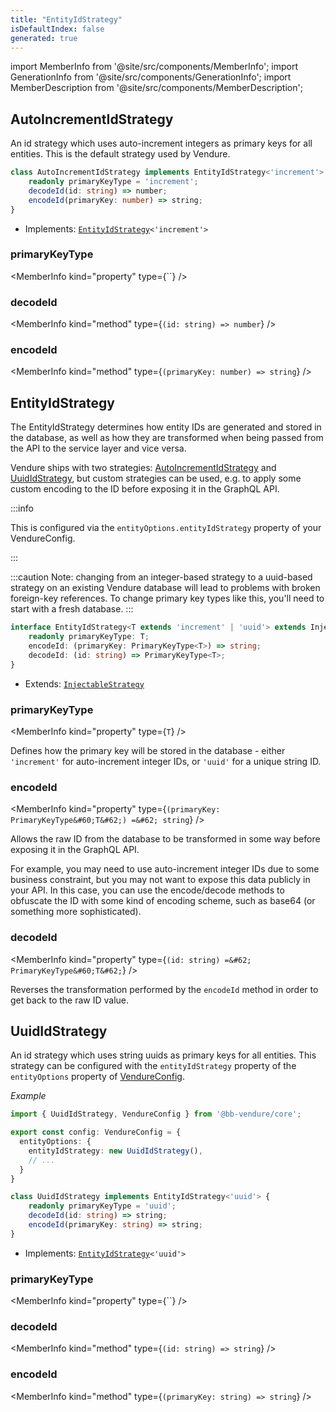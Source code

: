```yaml
---
title: "EntityIdStrategy"
isDefaultIndex: false
generated: true
---
```

<!-- This file was generated from the Vendure source. Do not modify. Instead, re-run the "docs:build" script -->
import MemberInfo from '@site/src/components/MemberInfo';
import GenerationInfo from '@site/src/components/GenerationInfo';
import MemberDescription from '@site/src/components/MemberDescription';


## AutoIncrementIdStrategy

<GenerationInfo sourceFile="packages/core/src/config/entity/auto-increment-id-strategy.ts" sourceLine="11" packageName="@bb-vendure/core" />

An id strategy which uses auto-increment integers as primary keys
for all entities. This is the default strategy used by Vendure.

```ts title="Signature"
class AutoIncrementIdStrategy implements EntityIdStrategy<'increment'> {
    readonly primaryKeyType = 'increment';
    decodeId(id: string) => number;
    encodeId(primaryKey: number) => string;
}
```
* Implements: <code><a href='/reference/typescript-api/configuration/entity-id-strategy#entityidstrategy'>EntityIdStrategy</a>&#60;'increment'&#62;</code>



<div className="members-wrapper">

### primaryKeyType

<MemberInfo kind="property" type={``}   />


### decodeId

<MemberInfo kind="method" type={`(id: string) => number`}   />


### encodeId

<MemberInfo kind="method" type={`(primaryKey: number) => string`}   />




</div>


## EntityIdStrategy

<GenerationInfo sourceFile="packages/core/src/config/entity/entity-id-strategy.ts" sourceLine="32" packageName="@bb-vendure/core" />

The EntityIdStrategy determines how entity IDs are generated and stored in the
database, as well as how they are transformed when being passed from the API to the
service layer and vice versa.

Vendure ships with two strategies: <a href='/reference/typescript-api/configuration/entity-id-strategy#autoincrementidstrategy'>AutoIncrementIdStrategy</a> and <a href='/reference/typescript-api/configuration/entity-id-strategy#uuididstrategy'>UuidIdStrategy</a>,
but custom strategies can be used, e.g. to apply some custom encoding to the ID before exposing
it in the GraphQL API.

:::info

This is configured via the `entityOptions.entityIdStrategy` property of
your VendureConfig.

:::

:::caution
Note: changing from an integer-based strategy to a uuid-based strategy
on an existing Vendure database will lead to problems with broken foreign-key
references. To change primary key types like this, you'll need to start with
a fresh database.
:::

```ts title="Signature"
interface EntityIdStrategy<T extends 'increment' | 'uuid'> extends InjectableStrategy {
    readonly primaryKeyType: T;
    encodeId: (primaryKey: PrimaryKeyType<T>) => string;
    decodeId: (id: string) => PrimaryKeyType<T>;
}
```
* Extends: <code><a href='/reference/typescript-api/common/injectable-strategy#injectablestrategy'>InjectableStrategy</a></code>



<div className="members-wrapper">

### primaryKeyType

<MemberInfo kind="property" type={`T`}   />

Defines how the primary key will be stored in the database - either
`'increment'` for auto-increment integer IDs, or `'uuid'` for a unique
string ID.
### encodeId

<MemberInfo kind="property" type={`(primaryKey: PrimaryKeyType&#60;T&#62;) =&#62; string`}   />

Allows the raw ID from the database to be transformed in some way before exposing
it in the GraphQL API.

For example, you may need to use auto-increment integer IDs due to some business
constraint, but you may not want to expose this data publicly in your API. In this
case, you can use the encode/decode methods to obfuscate the ID with some kind of
encoding scheme, such as base64 (or something more sophisticated).
### decodeId

<MemberInfo kind="property" type={`(id: string) =&#62; PrimaryKeyType&#60;T&#62;`}   />

Reverses the transformation performed by the `encodeId` method in order to get
back to the raw ID value.


</div>


## UuidIdStrategy

<GenerationInfo sourceFile="packages/core/src/config/entity/uuid-id-strategy.ts" sourceLine="25" packageName="@bb-vendure/core" />

An id strategy which uses string uuids as primary keys
for all entities. This strategy can be configured with the
`entityIdStrategy` property of the `entityOptions` property
of <a href='/reference/typescript-api/configuration/vendure-config#vendureconfig'>VendureConfig</a>.

*Example*

```ts
import { UuidIdStrategy, VendureConfig } from '@bb-vendure/core';

export const config: VendureConfig = {
  entityOptions: {
    entityIdStrategy: new UuidIdStrategy(),
    // ...
  }
}
```

```ts title="Signature"
class UuidIdStrategy implements EntityIdStrategy<'uuid'> {
    readonly primaryKeyType = 'uuid';
    decodeId(id: string) => string;
    encodeId(primaryKey: string) => string;
}
```
* Implements: <code><a href='/reference/typescript-api/configuration/entity-id-strategy#entityidstrategy'>EntityIdStrategy</a>&#60;'uuid'&#62;</code>



<div className="members-wrapper">

### primaryKeyType

<MemberInfo kind="property" type={``}   />


### decodeId

<MemberInfo kind="method" type={`(id: string) => string`}   />


### encodeId

<MemberInfo kind="method" type={`(primaryKey: string) => string`}   />




</div>
